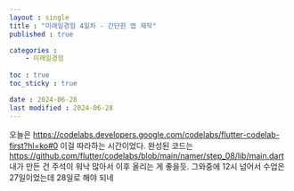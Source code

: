 ```yaml
---
layout : single
title : "미래일경험 4일차 - 간단한 앱 제작"
published : true

categories : 
    - 미래일경험
  
toc : true
toc_sticky : true

date : 2024-06-28
last modified : 2024-06-28
---
```


오늘은 https://codelabs.developers.google.com/codelabs/flutter-codelab-first?hl=ko#0 이걸 따라하는 시간이었다.
완성된 코드는 https://github.com/flutter/codelabs/blob/main/namer/step_08/lib/main.dart
내가 만든 건 주석이 워낙 많아서 이후 올리는 게 좋을듯.
그와중에 12시 넘어서 수업은 27일이었는데 28일로 해야 되네
